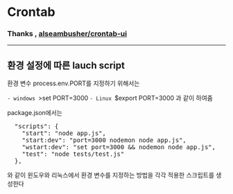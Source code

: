 # Crontab

###  Thanks , [alseambusher/crontab-ui](https://github.com/alseambusher/crontab-ui)
<hr>

## 환경 설정에 따른 lauch script
환경 변수 process.env.PORT를 지정하기 위해서는

`- windows
`\>set PORT=3000
`- Linux
`$export PORT=3000
과 같이 하여줌

package.json에서는
<pre>
  "scripts": {
    "start": "node app.js",
    "start:dev": "port=3000 nodemon node app.js",
    "wstart:dev": "set port=3000 && nodemon node app.js",
    "test": "node tests/test.js"
  },
</pre>
와 같이 윈도우와 리눅스에서 환경 변수를 지정하는 방법을 각각 적용한 스크립트를 생성한다
###
